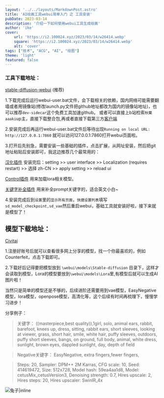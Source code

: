 ```yaml
---
layout: '../../layouts/MarkdownPost.astro'
title: 'AI绘画工具webui简单入门 之 工具安装'
pubDate: 2023-03-14
description: '介绍一下如何使用webui工具生成绘画'
author: 'ike'
cover:
    url: 'https://i2.100024.xyz/2023/03/14/w26414.webp'
    square: 'https://i2.100024.xyz/2023/03/14/w26414.webp'
    alt: 'cover'
tags: ["技术", "ACG", "AI", "绘图"]
theme: 'light'
featured: false
---
```


### 工具下载地址：
[stable-diffusion-webui](https://github.com/AUTOMATIC1111/stable-diffusion-webui) (推荐)  

1.下载完成后运行webui-user.bat文件，会下载相关的依赖，国内网络可能需要翻墙或者用镜像站(修改launch.py文件把github地址都改为国内的镜像站地址)，也可以推荐`dev-sidecar`这个免费工具加速github。
或者可以直接上b站检索`秋葉aaaki`up主，直接下载整合包,再或者直接下载第三方[客户端](https://github.com/EmpireMediaScience/A1111-Web-UI-Installer/releases/download/V1.7.0/A1111.Web.UI.Autoinstaller.v1.7.0.exe)  

2.安装完成后再运行webui-user.bat文件后等待出现`Running on local URL:  http://127.0.0.1:7860` 就可以访问127.0.0.1:7860打开webui页面啦。

3.打开后先别急，需要安装一些基础的插件，点击扩展，从网址安装，然后把git地址粘贴后安装即可，我这边推荐几个最常用的：

[汉化插件](https://github.com/dtlnor/stable-diffusion-webui-localization-zh_CN)  安装完后：setting >> user interface >> Localization (requires restart) >> 选择 zh-CN >> apply setting >> reload ui

[Control插件](https://github.com/Mikubill/sd-webui-controlnet.git)  用来加载lora相关模型。

[关键字补全插件](https://github.com/DominikDoom/a1111-sd-webui-tagcomplete)  用来补全prompt关键字的，适合英文小白~

4.安装完成后到`设置`里的`显示所有页面`，`快捷设置列表`填写`sd_model_checkpoint,sd_vae`然后重启webui，基础工具就安装好啦，接下来就是模型了！

## 模型下载地址：
[Civitai](https://civitai.com/)

1.注册好账号后就可以查看很多网上分享的模型，找一个你最喜欢的，例如Counterfeit，点击下载即可。

2.下载好后记得要把模型放到 `\webui\models\Stable-diffusion` 目录下，这样才会读取到模型，Lora的模型要放到`\webui\models\Lora`里,有模型后就可以生成AI图片啦！

当然只是简单的模型还是不够的，后续进阶还需要用到vae模型，EasyNegative模型，lora模型，openpose模型，高清化等，这个后续有时间再梳理下，慢慢学习进步！

分享例子：

>关键字：
((masterpiece,best quality)),1girl, solo, animal ears, rabbit, barefoot, knees up, dress, sitting, rabbit ears, short sleeves, looking at viewer, grass, short hair, smile, white hair, puffy sleeves, outdoors, puffy short sleeves, bangs, on ground, full body, animal, white dress, sunlight, brown eyes, dappled sunlight, day, depth of field

>Negative关键字：
EasyNegative, extra fingers,fewer fingers,

>Steps: 20, Sampler: DPM++ 2M Karras, CFG scale: 10, Seed: 414619472, Size: 512x728, Model hash: 59ea4aa1d8, Model: cetusMix_cetusVersion3, Denoising strength: 0.7, Hires upscale: 2, Hires steps: 20, Hires upscaler: SwinIR_4x

![兔子|inline](https://i2.100024.xyz/2023/03/14/xskx4s.webp)
